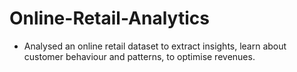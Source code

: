 # Online-Retail-Analytics

- Analysed an online retail dataset to extract insights, learn about customer behaviour and patterns, to optimise revenues.
